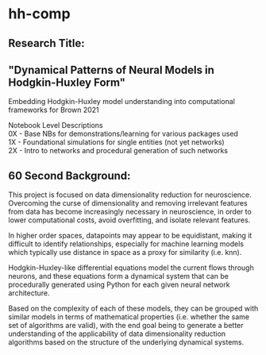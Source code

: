 # hh-comp
## Research Title: 
## "Dynamical Patterns of Neural Models in Hodgkin-Huxley Form"
Embedding Hodgkin-Huxley model understanding into computational frameworks for Brown 2021

Notebook Level Descriptions <br/>
0X - Base NBs for demonstrations/learning for various packages used <br/>
1X - Foundational simulations for single entities (not yet networks) <br/>
2X - Intro to networks and procedural generation of such networks <br/>

## 60 Second Background:
This project is focused on data dimensionality reduction for neuroscience.  Overcoming the curse of dimensionality and removing irrelevant features from data has become increasingly necessary in neuroscience, in order to lower computational costs, avoid overfitting, and isolate relevant features. 

In higher order spaces, datapoints may appear to be equidistant, making it difficult to identify relationships, especially for machine learning models which typically use distance in space as a proxy for similarity (i.e. knn).

Hodgkin-Huxley-like differential equations model the current flows through neurons, and these equations form a dynamical system that can be procedurally generated using Python for each given neural network architecture.

Based on the complexity of each of these models, they can be  grouped with similar models in terms of mathematical properties (i.e. whether the same set of algorithms are valid), with the end goal being to generate a better understanding of the applicability of data dimensionality reduction algorithms based on the structure of the underlying dynamical systems.

